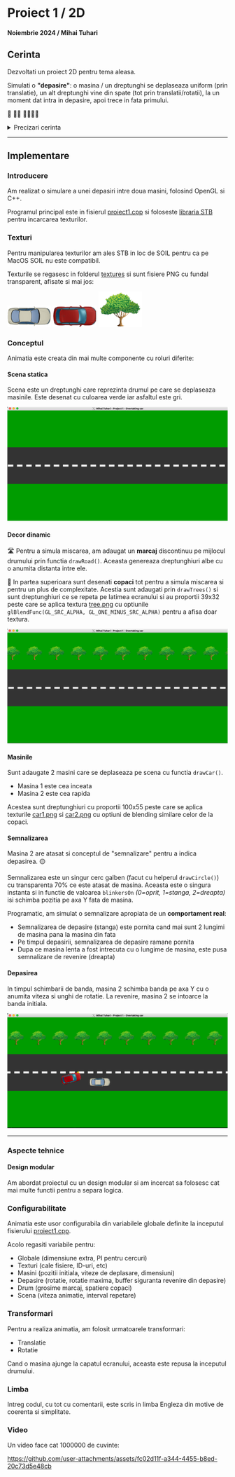 # Proiect 1 / 2D
#### Noiembrie 2024 / Mihai Tuhari

## Cerinta
Dezvoltati un proiect 2D pentru tema aleasa.

Simulati o **"depasire"**: o masina / un dreptunghi se deplaseaza uniform (prin translatie), un alt dreptunghi
vine din spate (tot prin translatii/rotatii), la un moment dat intra in depasire, apoi trece in fata primului.

🚙 🚗💨 🌲🌲🌲🌲

<details>
  <summary>Precizari cerinta</summary>

1. Aplicatia este insotita de o scurta documentatie. In documentatie vor fi prezentate pe scurt (i) conceptul proiectului; (ii) ce transformari au fost incluse; (iii) de ce este original? (iv) capturi de ecran (cod, rezultat) relevante; (v) contributii individuale (daca este cazul).
2. Detaliere punctaj: 3p realizare proiect; 3p originalitate/dificultate/elemente incluse; 3p discutii/prezentari; 2p documentatie.
3. Proiectul poate fi realizat in echipa (recomandat: 1-4 membri, sa fie anuntate din timp!). In acest caz documentatia va sublinia contributia individuala.
</details>

--------

## Implementare

### Introducere
Am realizat o simulare a unei depasiri intre doua masini, folosind OpenGL si C++.

Programul principal este in fisierul [proiect1.cpp](proiect1.cpp) si foloseste [libraria STB](libs/stb_image.h) pentru incarcarea texturilor.

### Texturi
Pentru manipularea texturilor am ales STB in loc de SOIL pentru ca pe MacOS SOIL nu este compatibil.

Texturile se regasesc in folderul [textures](textures) si sunt fisiere PNG cu fundal transparent, afisate si mai jos:

<img src="textures/car1.png" width="100"> <img src="textures/car2.png" width="100"> <img src="textures/tree.png" width="100">

### Conceptul
Animatia este creata din mai multe componente cu roluri diferite:

#### Scena statica
Scena este un dreptunghi care reprezinta drumul pe care se deplaseaza masinile. 
Este desenat cu culoarea verde iar asfaltul este gri.

![scena](docs/img-scene.png)

#### Decor dinamic
🛣️ Pentru a simula miscarea, am adaugat un **marcaj** discontinuu pe mijlocul drumului prin functia `drawRoad()`.
Aceasta genereaza dreptunghiuri albe cu o anumita distanta intre ele.

🌲 In partea superioara sunt desenati **copaci** tot pentru a simula miscarea si pentru un plus de complexitate.
Acestia sunt adaugati prin `drawTrees()` si sunt dreptunghiuri ce se repeta pe latimea ecranului si au proportii 39x32
peste care se aplica textura [tree.png](textures/tree.png) cu optiunile `glBlendFunc(GL_SRC_ALPHA, GL_ONE_MINUS_SRC_ALPHA)`
pentru a afisa doar textura.

![trees](docs/img-trees.png)

#### Masinile
Sunt adaugate 2 masini care se deplaseaza pe scena cu functia `drawCar()`.

- Masina 1 este cea inceata
- Masina 2 este cea rapida

Acestea sunt dreptunghiuri cu proportii 100x55 peste care se aplica texturile [car1.png](textures/car1.png) si [car2.png](textures/car2.png)
cu optiuni de blending similare celor de la copaci.

#### Semnalizarea
Masina 2 are atasat si conceptul de "semnalizare" pentru a indica depasirea. 🟡

Semnalizarea este un singur cerc galben (facut cu helperul `drawCircle()`) cu transparenta 70% ce este atasat de masina.
Aceasta este o singura instanta si in functie de valoarea `blinkersOn` _(0=oprit, 1=stanga, 2=dreapta)_ isi schimba pozitia pe axa Y fata de masina.

Programatic, am simulat o semnalizare apropiata de un **comportament real**:
- Semnalizarea de depasire (stanga) este pornita cand mai sunt 2 lungimi de masina pana la masina din fata
- Pe timpul depasirii, semnalizarea de depasire ramane pornita
- Dupa ce masina lenta a fost intrecuta cu o lungime de masina, este pusa semnalizare de revenire (dreapta)

#### Depasirea
In timpul schimbarii de banda, masina 2 schimba banda pe axa Y cu o anumita viteza si unghi de rotatie.
La revenire, masina 2 se intoarce la banda initiala.

![cars](docs/img-cars.png)

--------

### Aspecte tehnice

#### Design modular
Am abordat proiectul cu un design modular si am incercat sa folosesc cat mai multe functii pentru a separa logica.

### Configurabilitate
Animatia este usor configurabila din variabilele globale definite la inceputul fisierului [proiect1.cpp](proiect1.cpp).

Acolo regasiti variabile pentru:
- Globale (dimensiune extra, PI pentru cercuri)
- Texturi (cale fisiere, ID-uri, etc)
- Masini (pozitii initiala, viteze de deplasare, dimensiuni)
- Depasire (rotatie, rotatie maxima, buffer siguranta revenire din depasire)
- Drum (grosime marcaj, spatiere copaci)
- Scena (viteza animatie, interval repetare)

### Transformari
Pentru a realiza animatia, am folosit urmatoarele transformari:
- Translatie
- Rotatie

Cand o masina ajunge la capatul ecranului, aceasta este repusa la inceputul drumului.

### Limba
Intreg codul, cu tot cu comentarii, este scris in limba Engleza din motive de coerenta si simplitate.

### Video
Un video face cat 1000000 de cuvinte:

https://github.com/user-attachments/assets/fc02d11f-a344-4455-b8ed-20c73d5e48cb
